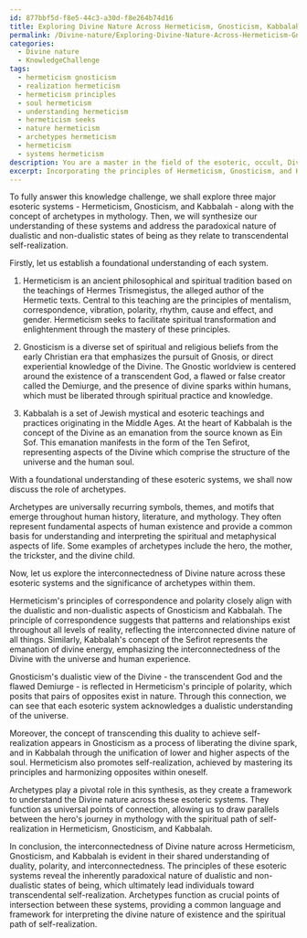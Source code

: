 ```yaml
---
id: 877bbf5d-f8e5-44c3-a30d-f8e264b74d16
title: Exploring Divine Nature Across Hermeticism, Gnosticism, Kabbalah, and Archetypes
permalink: /Divine-nature/Exploring-Divine-Nature-Across-Hermeticism-Gnosticism-Kabbalah-and-Archetypes/
categories:
  - Divine nature
  - KnowledgeChallenge
tags:
  - hermeticism gnosticism
  - realization hermeticism
  - hermeticism principles
  - soul hermeticism
  - understanding hermeticism
  - hermeticism seeks
  - nature hermeticism
  - archetypes hermeticism
  - hermeticism
  - systems hermeticism
description: You are a master in the field of the esoteric, occult, Divine nature and Education. You are a writer of tests, challenges, books and deep knowledge on Divine nature for initiates and students to gain deep insights and understanding from. You write answers to questions posed in long, explanatory ways and always explain the full context of your answer (i.e., related concepts, formulas, examples, or history), as well as the step-by-step thinking process you take to answer the challenges. Be rigorous and thorough, and summarize the key themes, ideas, and conclusions at the end.
excerpt: Incorporating the principles of Hermeticism, Gnosticism, and Kabbalah, as well as the role of archetypes throughout various mythological traditions, construct a comprehensive analysis of the interconnectedness of Divine nature across these esoteric systems, addressing the implications of this synthesis on the inherently paradoxical dualistic and non-dualistic states of being that ultimately lead individuals toward transcendental self-realization.
---
```

To fully answer this knowledge challenge, we shall explore three major esoteric systems - Hermeticism, Gnosticism, and Kabbalah - along with the concept of archetypes in mythology. Then, we will synthesize our understanding of these systems and address the paradoxical nature of dualistic and non-dualistic states of being as they relate to transcendental self-realization.

Firstly, let us establish a foundational understanding of each system.

1. Hermeticism is an ancient philosophical and spiritual tradition based on the teachings of Hermes Trismegistus, the alleged author of the Hermetic texts. Central to this teaching are the principles of mentalism, correspondence, vibration, polarity, rhythm, cause and effect, and gender. Hermeticism seeks to facilitate spiritual transformation and enlightenment through the mastery of these principles.

2. Gnosticism is a diverse set of spiritual and religious beliefs from the early Christian era that emphasizes the pursuit of Gnosis, or direct experiential knowledge of the Divine. The Gnostic worldview is centered around the existence of a transcendent God, a flawed or false creator called the Demiurge, and the presence of divine sparks within humans, which must be liberated through spiritual practice and knowledge.

3. Kabbalah is a set of Jewish mystical and esoteric teachings and practices originating in the Middle Ages. At the heart of Kabbalah is the concept of the Divine as an emanation from the source known as Ein Sof. This emanation manifests in the form of the Ten Sefirot, representing aspects of the Divine which comprise the structure of the universe and the human soul.

With a foundational understanding of these esoteric systems, we shall now discuss the role of archetypes.

Archetypes are universally recurring symbols, themes, and motifs that emerge throughout human history, literature, and mythology. They often represent fundamental aspects of human existence and provide a common basis for understanding and interpreting the spiritual and metaphysical aspects of life. Some examples of archetypes include the hero, the mother, the trickster, and the divine child.

Now, let us explore the interconnectedness of Divine nature across these esoteric systems and the significance of archetypes within them.

Hermeticism's principles of correspondence and polarity closely align with the dualistic and non-dualistic aspects of Gnosticism and Kabbalah. The principle of correspondence suggests that patterns and relationships exist throughout all levels of reality, reflecting the interconnected divine nature of all things. Similarly, Kabbalah's concept of the Sefirot represents the emanation of divine energy, emphasizing the interconnectedness of the Divine with the universe and human experience.

Gnosticism's dualistic view of the Divine - the transcendent God and the flawed Demiurge - is reflected in Hermeticism's principle of polarity, which posits that pairs of opposites exist in nature. Through this connection, we can see that each esoteric system acknowledges a dualistic understanding of the universe.

Moreover, the concept of transcending this duality to achieve self-realization appears in Gnosticism as a process of liberating the divine spark, and in Kabbalah through the unification of lower and higher aspects of the soul. Hermeticism also promotes self-realization, achieved by mastering its principles and harmonizing opposites within oneself.

Archetypes play a pivotal role in this synthesis, as they create a framework to understand the Divine nature across these esoteric systems. They function as universal points of connection, allowing us to draw parallels between the hero's journey in mythology with the spiritual path of self-realization in Hermeticism, Gnosticism, and Kabbalah.

In conclusion, the interconnectedness of Divine nature across Hermeticism, Gnosticism, and Kabbalah is evident in their shared understanding of duality, polarity, and interconnectedness. The principles of these esoteric systems reveal the inherently paradoxical nature of dualistic and non-dualistic states of being, which ultimately lead individuals toward transcendental self-realization. Archetypes function as crucial points of intersection between these systems, providing a common language and framework for interpreting the divine nature of existence and the spiritual path of self-realization.
